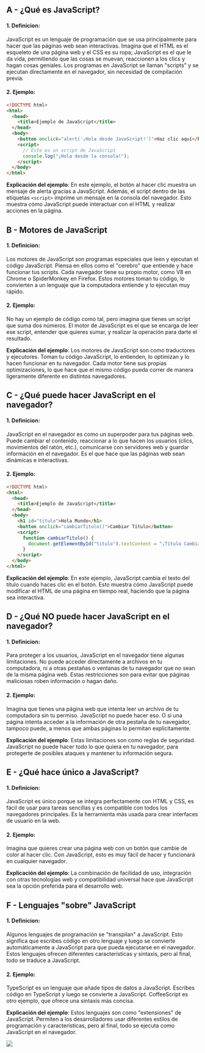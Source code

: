 ## A - ¿Qué es JavaScript?

#### 1. **Definicion:**

JavaScript es un lenguaje de programación que se usa principalmente para hacer que las páginas web sean interactivas. Imagina que el HTML es el esqueleto de una página web y el CSS es su ropa; JavaScript es el que le da vida, permitiendo que las cosas se muevan, reaccionen a los clics y hagan cosas geniales. Los programas en JavaScript se llaman "scripts" y se ejecutan directamente en el navegador, sin necesidad de compilación previa.

#### 2. **Ejemplo:**

```html
<!DOCTYPE html>
<html>
  <head>
    <title>Ejemplo de JavaScript</title>
  </head>
  <body>
    <button onclick="alert('¡Hola desde JavaScript!')">Haz clic aquí</button>
    <script>
      // Este es un script de JavaScript
      console.log("¡Hola desde la consola!");
    </script>
  </body>
</html>
```

**Explicación del ejemplo**:
En este ejemplo, el botón al hacer clic muestra un mensaje de alerta gracias a JavaScript. Además, el script dentro de las etiquetas `<script>` imprime un mensaje en la consola del navegador. Esto muestra cómo JavaScript puede interactuar con el HTML y realizar acciones en la página.

## B - Motores de JavaScript

#### 1. **Definicion:**

Los motores de JavaScript son programas especiales que leen y ejecutan el código JavaScript. Piensa en ellos como el "cerebro" que entiende y hace funcionar tus scripts. Cada navegador tiene su propio motor, como V8 en Chrome o SpiderMonkey en Firefox. Estos motores toman tu código, lo convierten a un lenguaje que la computadora entiende y lo ejecutan muy rápido.

#### 2. **Ejemplo:**

No hay un ejemplo de código como tal, pero imagina que tienes un script que suma dos números. El motor de JavaScript es el que se encarga de leer ese script, entender que quieres sumar, y realizar la operación para darte el resultado.

**Explicación del ejemplo**:
Los motores de JavaScript son como traductores y ejecutores. Toman tu código JavaScript, lo entienden, lo optimizan y lo hacen funcionar en tu navegador. Cada motor tiene sus propias optimizaciones, lo que hace que el mismo código pueda correr de manera ligeramente diferente en distintos navegadores.

## C - ¿Qué puede hacer JavaScript en el navegador?

#### 1. **Definicion:**

JavaScript en el navegador es como un superpoder para tus páginas web. Puede cambiar el contenido, reaccionar a lo que hacen los usuarios (clics, movimientos del ratón, etc.), comunicarse con servidores web y guardar información en el navegador. Es el que hace que las páginas web sean dinámicas e interactivas.

#### 2. **Ejemplo:**

```html
<!DOCTYPE html>
<html>
  <head>
    <title>Ejemplo de JavaScript</title>
  </head>
  <body>
    <h1 id="titulo">Hola Mundo</h1>
    <button onclick="cambiarTitulo()">Cambiar Título</button>
    <script>
      function cambiarTitulo() {
        document.getElementById("titulo").textContent = "¡Título Cambiado!";
      }
    </script>
  </body>
</html>
```

**Explicación del ejemplo**:
En este ejemplo, JavaScript cambia el texto del título cuando haces clic en el botón. Esto muestra cómo JavaScript puede modificar el HTML de una página en tiempo real, haciendo que la página sea interactiva.

## D - ¿Qué NO puede hacer JavaScript en el navegador?

#### 1. **Definicion:**

Para proteger a los usuarios, JavaScript en el navegador tiene algunas limitaciones. No puede acceder directamente a archivos en tu computadora, ni a otras pestañas o ventanas de tu navegador que no sean de la misma página web. Estas restricciones son para evitar que páginas maliciosas roben información o hagan daño.

#### 2. **Ejemplo:**

Imagina que tienes una página web que intenta leer un archivo de tu computadora sin tu permiso. JavaScript no puede hacer eso. O si una página intenta acceder a la información de otra pestaña de tu navegador, tampoco puede, a menos que ambas páginas lo permitan explícitamente.

**Explicación del ejemplo**:
Estas limitaciones son como reglas de seguridad. JavaScript no puede hacer todo lo que quiera en tu navegador, para protegerte de posibles ataques y mantener tu información segura.

## E - ¿Qué hace único a JavaScript?

#### 1. **Definicion:**

JavaScript es único porque se integra perfectamente con HTML y CSS, es fácil de usar para tareas sencillas y es compatible con todos los navegadores principales. Es la herramienta más usada para crear interfaces de usuario en la web.

#### 2. **Ejemplo:**

Imagina que quieres crear una página web con un botón que cambie de color al hacer clic. Con JavaScript, esto es muy fácil de hacer y funcionará en cualquier navegador.

**Explicación del ejemplo**:
La combinación de facilidad de uso, integración con otras tecnologías web y compatibilidad universal hace que JavaScript sea la opción preferida para el desarrollo web.

## F - Lenguajes "sobre" JavaScript

#### 1. **Definicion:**

Algunos lenguajes de programación se "transpilan" a JavaScript. Esto significa que escribes código en otro lenguaje y luego se convierte automáticamente a JavaScript para que pueda ejecutarse en el navegador. Estos lenguajes ofrecen diferentes características y sintaxis, pero al final, todo se traduce a JavaScript.

#### 2. **Ejemplo:**

TypeScript es un lenguaje que añade tipos de datos a JavaScript. Escribes código en TypeScript y luego se convierte a JavaScript. CoffeeScript es otro ejemplo, que ofrece una sintaxis más concisa.

**Explicación del ejemplo**:
Estos lenguajes son como "extensiones" de JavaScript. Permiten a los desarrolladores usar diferentes estilos de programación y características, pero al final, todo se ejecuta como JavaScript en el navegador.

![](https://javascript.info/article/intro/limitations.svg)
